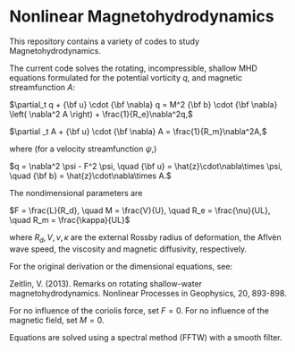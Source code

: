# Nonlinear Magnetohydrodynamics

This repository contains a variety of codes to study Magnetohydrodynamics. 

The current code solves the rotating, incompressible, shallow MHD equations formulated for the potential vorticity $`q`$, and magnetic streamfunction $`A`$:

   $`\partial_t q + {\bf u}  \cdot {\bf \nabla} q =  M^2 {\bf b} \cdot {\bf \nabla}  \left( \nabla^2 A \right) + \frac{1}{R_e}\nabla^2q,`$

   $`\partial _t A + {\bf u} \cdot {\bf \nabla} A  =  \frac{1}{R_m}\nabla^2A,`$

where (for a velocity streamfunction $`\psi`$,)

   $`q  = \nabla^2 \psi - F^2 \psi, \quad {\bf u}  = \hat{z}\cdot\nabla\times \psi, \quad {\bf b}  = \hat{z}\cdot\nabla\times A.`$
  
The nondimensional parameters are 

   $`F = \frac{L}{R_d}, \quad M = \frac{V}{U}, \quad R_e = \frac{\nu}{UL}, \quad R_m = \frac{\kappa}{UL}`$
   
where $`R_d, V, \nu, \kappa`$ are the external Rossby radius of deformation, the Aflvèn wave speed, the viscosity and magnetic diffusivity, respectively. 

For the original derivation or the dimensional equations, see: 

Zeitlin, V. (2013). Remarks on rotating shallow-water magnetohydrodynamics. Nonlinear Processes in Geophysics, 20, 893-898.


For no influence of the coriolis force, set $`F=0`$. For no influence of the magnetic field, set $`M=0`$. 

Equations are solved using a spectral method (FFTW) with a smooth filter. 

